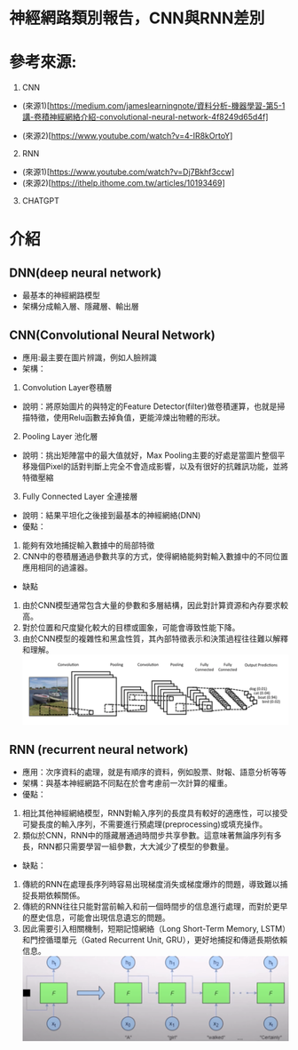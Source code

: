 # 神經網路類別報告，CNN與RNN差別
# 參考來源:
1. CNN
- (來源1)[https://medium.com/jameslearningnote/資料分析-機器學習-第5-1講-卷積神經網絡介紹-convolutional-neural-network-4f8249d65d4f]

- (來源2)[https://www.youtube.com/watch?v=4-IR8kOrtoY]
2. RNN
- (來源1)[https://www.youtube.com/watch?v=Dj7Bkhf3ccw]
- (來源2)[https://ithelp.ithome.com.tw/articles/10193469]
3. CHATGPT

# 介紹

## DNN(deep neural network)
- 最基本的神經網路模型
- 架構分成輸入層、隱藏層、輸出層

## CNN(Convolutional Neural Network)
- 應用:最主要在圖片辨識，例如人臉辨識
- 架構：
1. Convolution Layer卷積層
- 說明：將原始圖片的與特定的Feature Detector(filter)做卷積運算，也就是掃描特徵，使用Relu函數去掉負值，更能淬煉出物體的形狀。
2. Pooling Layer 池化層
- 說明：挑出矩陣當中的最大值就好，Max Pooling主要的好處是當圖片整個平移幾個Pixel的話對判斷上完全不會造成影響，以及有很好的抗雜訊功能，並將特徵壓縮
3. Fully Connected Layer 全連接層
- 說明：結果平坦化之後接到最基本的神經網絡(DNN)
- 優點：
1. 能夠有效地捕捉輸入數據中的局部特徵
2. CNN中的卷積層通過參數共享的方式，使得網絡能夠對輸入數據中的不同位置應用相同的過濾器。
- 缺點
1. 由於CNN模型通常包含大量的參數和多層結構，因此對計算資源和內存要求較高。
2. 對於位置和尺度變化較大的目標或圖象，可能會導致性能下降。
3. 由於CNN模型的複雜性和黑盒性質，其內部特徵表示和決策過程往往難以解釋和理解。
![CNN](CNN.png)


## RNN (recurrent neural network)
- 應用：次序資料的處理，就是有順序的資料，例如股票、財報、語意分析等等
- 架構：與基本神經網路不同點在於會考慮前一次計算的權重。
- 優點：
1. 相比其他神經網絡模型，RNN對輸入序列的長度具有較好的適應性，可以接受可變長度的輸入序列，不需要進行預處理(preprocessing)或填充操作。
2. 類似於CNN，RNN中的隱藏層通過時間步共享參數。這意味著無論序列有多長，RNN都只需要學習一組參數，大大減少了模型的參數量。
- 缺點：
1. 傳統的RNN在處理長序列時容易出現梯度消失或梯度爆炸的問題，導致難以捕捉長期依賴關係。
2. 傳統的RNN往往只能對當前輸入和前一個時間步的信息進行處理，而對於更早的歷史信息，可能會出現信息遺忘的問題。
3. 因此需要引入相關機制，短期記憶網絡（Long Short-Term Memory, LSTM）和門控循環單元（Gated Recurrent Unit, GRU），更好地捕捉和傳遞長期依賴信息。
![RNN](RNN.png)